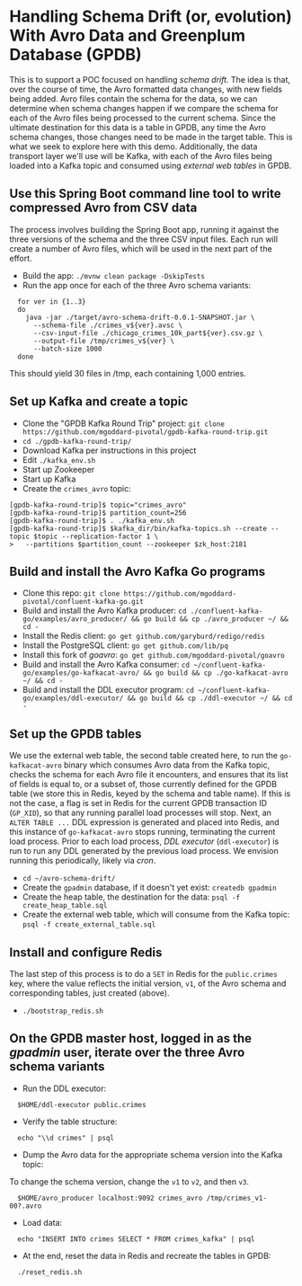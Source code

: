 # Handling Schema Drift (or, evolution) With Avro Data and Greenplum Database (GPDB)

This is to support a POC focused on handling _schema drift_.  The idea is that, over the course of
time, the Avro formatted data changes, with new fields being added.  Avro files contain the schema
for the data, so we can determine when schema changes happen if we compare the schema for each of
the Avro files being processed to the current schema.  Since the ultimate destination for this
data is a table in GPDB, any time the Avro schema changes, those changes need to be
made in the target table.  This is what we seek to explore here with this demo. Additionally, the
data transport layer we'll use will be Kafka, with each of the Avro files being loaded into a Kafka
topic and consumed using _external web tables_ in GPDB.

## Use this Spring Boot command line tool to write compressed Avro from CSV data

The process involves building the Spring Boot app, running it against the three versions of the
schema and the three CSV input files.  Each run will create a number of Avro files, which will
be used in the next part of the effort.

* Build the app: `./mvnw clean package -DskipTests`
* Run the app once for each of the three Avro schema variants:
```
  for ver in {1..3}
  do
    java -jar ./target/avro-schema-drift-0.0.1-SNAPSHOT.jar \
      --schema-file ./crimes_v${ver}.avsc \
      --csv-input-file ./chicago_crimes_10k_part${ver}.csv.gz \
      --output-file /tmp/crimes_v${ver} \
      --batch-size 1000
  done
```
This should yield 30 files in /tmp, each containing 1,000 entries.

## Set up Kafka and create a topic

* Clone the "GPDB Kafka Round Trip" project: `git clone https://github.com/mgoddard-pivotal/gpdb-kafka-round-trip.git`
* `cd ./gpdb-kafka-round-trip/`
* Download Kafka per instructions in this project
* Edit `./kafka_env.sh`
* Start up Zookeeper
* Start up Kafka
* Create the `crimes_avro` topic:
```
[gpdb-kafka-round-trip]$ topic="crimes_avro"
[gpdb-kafka-round-trip]$ partition_count=256
[gpdb-kafka-round-trip]$ . ./kafka_env.sh
[gpdb-kafka-round-trip]$ $kafka_dir/bin/kafka-topics.sh --create --topic $topic --replication-factor 1 \
>   --partitions $partition_count --zookeeper $zk_host:2181
```

## Build and install the Avro Kafka Go programs

* Clone this repo: `git clone https://github.com/mgoddard-pivotal/confluent-kafka-go.git`
* Build and install the Avro Kafka producer: `cd ./confluent-kafka-go/examples/avro_producer/ && go build && cp ./avro_producer ~/ && cd -`
* Install the Redis client: `go get github.com/garyburd/redigo/redis`
* Install the PostgreSQL client: `go get github.com/lib/pq`
* Install this fork of _goavro_: `go get github.com/mgoddard-pivotal/goavro`
* Build and install the Avro Kafka consumer: `cd ~/confluent-kafka-go/examples/go-kafkacat-avro/ && go build && cp ./go-kafkacat-avro ~/ && cd -`
* Build and install the DDL executor program: `cd ~/confluent-kafka-go/examples/ddl-executor/ && go build && cp ./ddl-executor ~/ && cd -`

## Set up the GPDB tables

We use the external web table, the second table created here, to run the `go-kafkacat-avro` binary which consumes
Avro data from the Kafka topic, checks the schema for each Avro file it encounters, and ensures that its list of
fields is equal to, or a subset of, those currently defined for the GPDB table (we store this in Redis, keyed by
the schema and table name).  If this is not the case, a flag is set in Redis for the current GPDB transaction ID
(`GP_XID`), so that any running parallel load processes will stop.  Next, an `ALTER TABLE ...` DDL expression is 
generated and placed into Redis, and this instance of `go-kafkacat-avro` stops running, terminating the current
load process.  Prior to each load process, _DDL executor_ (`ddl-executor`) is run to run any DDL generated by the
previous load process.  We envision running this periodically, likely via _cron_.

* `cd ~/avro-schema-drift/`
* Create the `gpadmin` database, if it doesn't yet exist: `createdb gpadmin`
* Create the heap table, the destination for the data: `psql -f create_heap_table.sql`
* Create the external web table, which will consume from the Kafka topic: `psql -f create_external_table.sql`

## Install and configure Redis

The last step of this process is to do a `SET` in Redis for the `public.crimes` key, where the value reflects
the initial version, `v1`, of the Avro schema and corresponding tables, just created (above).

* `./bootstrap_redis.sh`

## On the GPDB master host, logged in as the _gpadmin_ user, iterate over the three Avro schema variants


* Run the DDL executor:
```
  $HOME/ddl-executor public.crimes
```

* Verify the table structure:
```
  echo "\\d crimes" | psql
```

* Dump the Avro data for the appropriate schema version into the Kafka topic:

To change the schema version, change the `v1` to `v2`, and then `v3`.

```
  $HOME/avro_producer localhost:9092 crimes_avro /tmp/crimes_v1-00?.avro
```

* Load data:
```
  echo "INSERT INTO crimes SELECT * FROM crimes_kafka" | psql
```

* At the end, reset the data in Redis and recreate the tables in GPDB:
```
  ./reset_redis.sh
```

